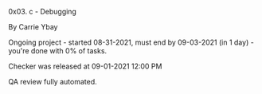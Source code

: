 0x03. c - Debugging


By Carrie Ybay


Ongoing project - started 08-31-2021, must end by 09-03-2021 (in 1 day) - you're done with 0% of tasks.


Checker was released at 09-01-2021 12:00 PM


QA review fully automated.

